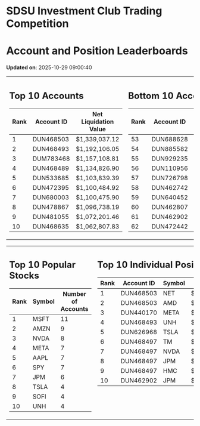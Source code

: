 # SDSU Investment Club Trading Competition 
 # Account and Position Leaderboards

**Updated on**: 2025-10-29 09:00:40

<table><tr><td valign="top">

## Top 10 Accounts
| Rank | Account ID | Net Liquidation Value |
|------|------------|-----------------------|
| 1 | DUN468503 | $1,339,037.12 |
| 2 | DUN468493 | $1,192,106.05 |
| 3 | DUM783468 | $1,157,108.81 |
| 4 | DUN468489 | $1,134,826.90 |
| 5 | DUN533685 | $1,103,839.39 |
| 6 | DUN472395 | $1,100,484.92 |
| 7 | DUN680003 | $1,100,475.90 |
| 8 | DUN478867 | $1,096,738.19 |
| 9 | DUN481055 | $1,072,201.46 |
| 10 | DUN468635 | $1,062,807.83 |

</td><td valign="top">

## Bottom 10 Accounts
| Rank | Account ID | Net Liquidation Value |
|------|------------|-----------------------|
| 53 | DUN688628 | $1,004,699.42 |
| 54 | DUN885582 | $1,004,171.36 |
| 55 | DUN929235 | $1,003,861.50 |
| 56 | DUN110956 | $1,003,268.46 |
| 57 | DUN726798 | $1,002,902.94 |
| 58 | DUN462742 | $1,002,469.80 |
| 59 | DUN640452 | $1,001,290.63 |
| 60 | DUN462807 | $989,506.11 |
| 61 | DUN462902 | $939,632.61 |
| 62 | DUN472442 | $841,559.79 |

</td></tr></table>

<table><tr><td valign="top">

## Top 10 Popular Stocks
| Rank | Symbol | Number of Accounts |
|------|--------|--------------------|
| 1 | MSFT | 11 |
| 2 | AMZN | 9 |
| 3 | NVDA | 8 |
| 4 | META | 7 |
| 5 | AAPL | 7 |
| 6 | SPY | 7 |
| 7 | JPM | 6 |
| 8 | TSLA | 4 |
| 9 | SOFI | 4 |
| 10 | UNH | 4 |

</td><td valign="top">

## Top 10 Individual Positions
| Rank | Account ID | Symbol | Cost | Total Value |
|------|------------|--------|-----------|-------------|
| 1 | DUN468503 | NET | $2,222,350.22 | $2,222,350.22 |
| 2 | DUN468503 | AMD | $484,965.07 | $484,965.07 |
| 3 | DUN440170 | META | $327,344.26 | $327,344.26 |
| 4 | DUN468493 | UNH | $270,005.39 | $270,005.39 |
| 5 | DUN626968 | TSLA | $225,886.51 | $225,886.51 |
| 6 | DUN468497 | TM | $200,005.73 | $200,005.73 |
| 7 | DUN468497 | NVDA | $200,005.30 | $200,005.30 |
| 8 | DUN468497 | JPM | $200,003.26 | $200,003.26 |
| 9 | DUN468497 | HMC | $198,032.60 | $198,032.60 |
| 10 | DUN462902 | JPM | $154,876.44 | $154,876.44 |

</td></tr></table>
